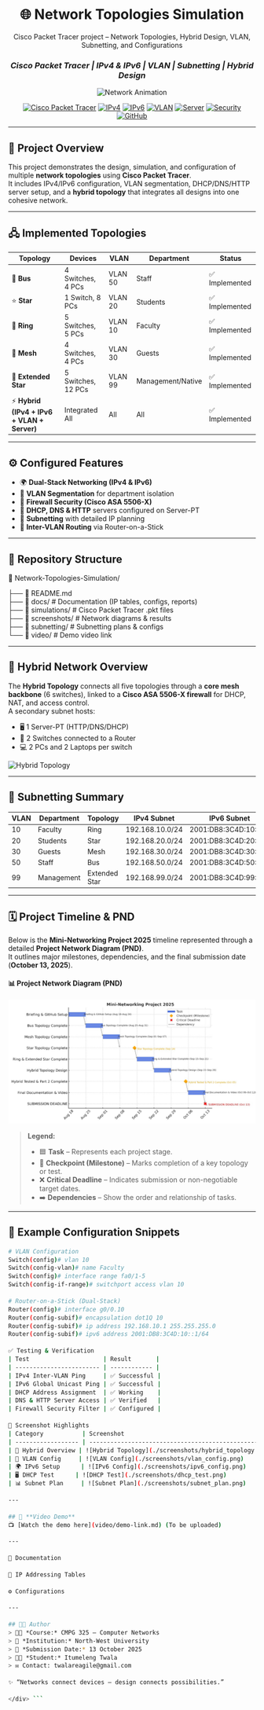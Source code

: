 <div align="center">

# 🌐 **Network Topologies Simulation**
Cisco Packet Tracer project – Network Topologies, Hybrid Design, VLAN, Subnetting, and Configurations  
### *Cisco Packet Tracer | IPv4 & IPv6 | VLAN | Subnetting | Hybrid Design*

![Network Animation](https://user-images.githubusercontent.com/74316400/216833854-f9a1e1d2-5481-46e3-89f2-12b2a0a6a65c.gif)

[![Cisco Packet Tracer](https://img.shields.io/badge/Cisco-Packet%20Tracer-blue?logo=cisco&logoColor=white)]()
[![IPv4](https://img.shields.io/badge/IPv4-Configured-brightgreen)]()
[![IPv6](https://img.shields.io/badge/IPv6-Dual--Stack-orange)]()
[![VLAN](https://img.shields.io/badge/VLAN-Segmented-yellow)]()
[![Server](https://img.shields.io/badge/Server-DHCP%2FDNS%2FHTTP-lightblue)]()
[![Security](https://img.shields.io/badge/Security-Firewall%20%26%20Access%20Control-red)]()
[![GitHub](https://img.shields.io/badge/Repository-Active-success)]()

</div>

---

## 📌 **Project Overview**

This project demonstrates the design, simulation, and configuration of multiple **network topologies** using **Cisco Packet Tracer**.  
It includes IPv4/IPv6 configuration, VLAN segmentation, DHCP/DNS/HTTP server setup, and a **hybrid topology** that integrates all designs into one cohesive network.

---

## 🖧 **Implemented Topologies**

| Topology | Devices | VLAN | Department | Status |
|-----------|----------|-------|-------------|--------|
| 🚌 **Bus** | 4 Switches, 4 PCs | VLAN 50 | Staff | ✅ Implemented |
| ⭐ **Star** | 1 Switch, 8 PCs | VLAN 20 | Students | ✅ Implemented |
| 🔄 **Ring** | 5 Switches, 5 PCs | VLAN 10 | Faculty | ✅ Implemented |
| 🔗 **Mesh** | 4 Switches, 4 PCs | VLAN 30 | Guests | ✅ Implemented |
| 🌟 **Extended Star** | 5 Switches, 12 PCs | VLAN 99 | Management/Native | ✅ Implemented |
| ⚡ **Hybrid (IPv4 + IPv6 + VLAN + Server)** | Integrated All | All | All | ✅ Implemented |

---

## ⚙️ **Configured Features**

- 🌍 **Dual-Stack Networking (IPv4 & IPv6)**
- 🧱 **VLAN Segmentation** for department isolation
- 🔐 **Firewall Security (Cisco ASA 5506-X)**
- 🧩 **DHCP, DNS & HTTP** servers configured on Server-PT
- 🧠 **Subnetting** with detailed IP planning
- 🧮 **Inter-VLAN Routing** via Router-on-a-Stick

---

## 🌈 **Repository Structure**

📁 Network-Topologies-Simulation/

├── 📄 README.md  
├── 📁 docs/  # Documentation (IP tables, configs, reports)  
├── 📁 simulations/ # Cisco Packet Tracer .pkt files  
├── 📁 screenshots/ # Network diagrams & results  
├── 📁 subnetting/  # Subnetting plans & configs  
└── 📁 video/       # Demo video link  

---

## 🧩 **Hybrid Network Overview**

The **Hybrid Topology** connects all five topologies through a **core mesh backbone** (6 switches), linked to a **Cisco ASA 5506-X firewall** for DHCP, NAT, and access control.  
A secondary subnet hosts:
- 🖥️ 1 Server-PT (HTTP/DNS/DHCP)
- 🧠 2 Switches connected to a Router
- 💻 2 PCs and 2 Laptops per switch

![Hybrid Topology](./screenshots/hybrid_topology.png)

---

## 🧮 **Subnetting Summary**

| VLAN | Department | Topology | IPv4 Subnet | IPv6 Subnet | Devices |
|------|-------------|-----------|--------------|--------------|----------|
| 10 | Faculty | Ring | 192.168.10.0/24 | 2001:DB8:3C4D:10::/64 | 5 |
| 20 | Students | Star | 192.168.20.0/24 | 2001:DB8:3C4D:20::/64 | 8 |
| 30 | Guests | Mesh | 192.168.30.0/24 | 2001:DB8:3C4D:30::/64 | 4 |
| 50 | Staff | Bus | 192.168.50.0/24 | 2001:DB8:3C4D:50::/64 | 4 |
| 99 | Management | Extended Star | 192.168.99.0/24 | 2001:DB8:3C4D:99::/64 | 12 |

---

## 🗓️ **Project Timeline & PND**

Below is the **Mini-Networking Project 2025** timeline represented through a detailed **Project Network Diagram (PND)**.  
It outlines major milestones, dependencies, and the final submission date (**October 13, 2025**).

#### 📊 Project Network Diagram (PND)
![Mini-Networking Project 2025 PND](./screenshots/4e0e5b53-3cbd-4ad8-95bf-3144c6295a57.jpg)

> **Legend:**
> - 🟦 **Task** – Represents each project stage.  
> - 🔶 **Checkpoint (Milestone)** – Marks completion of a key topology or test.  
> - ❌ **Critical Deadline** – Indicates submission or non-negotiable target dates.  
> - ➡️ **Dependencies** – Show the order and relationship of tasks.

---

## 💾 **Example Configuration Snippets**

```bash
# VLAN Configuration
Switch(config)# vlan 10
Switch(config-vlan)# name Faculty
Switch(config)# interface range fa0/1-5
Switch(config-if-range)# switchport access vlan 10

# Router-on-a-Stick (Dual-Stack)
Router(config)# interface g0/0.10
Router(config-subif)# encapsulation dot1Q 10
Router(config-subif)# ip address 192.168.10.1 255.255.255.0
Router(config-subif)# ipv6 address 2001:DB8:3C4D:10::1/64

✅ Testing & Verification
| Test                     | Result       |
| ------------------------ | ------------ |
| IPv4 Inter-VLAN Ping     | ✅ Successful |
| IPv6 Global Unicast Ping | ✅ Successful |
| DHCP Address Assignment  | ✅ Working    |
| DNS & HTTP Server Access | ✅ Verified   |
| Firewall Security Filter | ✅ Configured |

📸 Screenshot Highlights
| Category           | Screenshot                                            | Description              |
| ------------------ | ----------------------------------------------------- | ------------------------ |
| 🧩 Hybrid Overview | ![Hybrid Topology](./screenshots/hybrid_topology.png) | Full hybrid view         |
| 🔌 VLAN Config     | ![VLAN Config](./screenshots/vlan_config.png)         | VLAN assignments         |
| 🌍 IPv6 Setup      | ![IPv6 Config](./screenshots/ipv6_config.png)         | Dual-stack setup         |
| 🖥️ DHCP Test      | ![DHCP Test](./screenshots/dhcp_test.png)             | Successful IP allocation |
| 📊 Subnet Plan     | ![Subnet Plan](./screenshots/subnet_plan.png)         | IPv4/IPv6 subnet tables  |

---

## 🎥 **Video Demo**
📺 [Watch the demo here](video/demo-link.md) (To be uploaded)

---

📑 Documentation

📘 IP Addressing Tables

⚙️ Configurations

---

## 👨‍💻 Author
> 🧑‍💻 *Course:* CMPG 325 – Computer Networks  
> 🏫 *Institution:* North-West University  
> 📅 *Submission Date:* 13 October 2025  
> 👨‍🎓 *Student:* Itumeleng Twala
> ✉️ Contact: twalareagile@gmail.com

✨ “Networks connect devices — design connects possibilities.”

</div> ```
